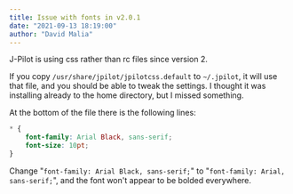 ```yaml
---
title: Issue with fonts in v2.0.1
date: "2021-09-13 18:19:00"
author: "David Malia"
---
```



J-Pilot is using css rather than rc files since version 2.

If you copy `/usr/share/jpilot/jpilotcss.default` to `~/.jpilot`, it will use that file, and you should be able to tweak the settings.  I thought it was installing already to the home directory, but I missed something.


At the bottom of the file there is the following lines:
```CSS
* {
	font-family: Arial Black, sans-serif;
	font-size: 10pt;
}
```
Change "`font-family: Arial Black, sans-serif;`" to "`font-family: Arial, sans-serif;`", and the font won't appear to be bolded everywhere.

